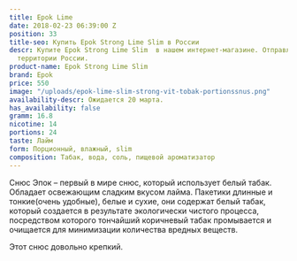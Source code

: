```yaml
---
title: Epok Lime
date: 2018-02-23 06:39:00 Z
position: 33
title-seo: Купить Epok Strong Lime Slim в России
descr: Купите Epok Strong Lime Slim  в нашем интернет-магазине. Отправляем по всей
  территории России.
product-name: Epok Strong Lime Slim
brand: Epok
price: 550
image: "/uploads/epok-lime-slim-strong-vit-tobak-portionssnus.png"
availability-descr: Ожидается 20 марта.
has_availability: false
gramm: 16.8
nicotine: 14
portions: 24
taste: Лайм
form: Порционный, влажный, slim
composition: Табак, вода, соль, пищевой ароматизатор
---
```


Снюс Эпок – первый в мире снюс, который использует белый табак.
Обладает освежающим сладким вкусом лайма.
Пакетики длинные и тонкие(очень удобные), белые и сухие, они содержат белый табак, который создается в результате экологически чистого процесса, посредством которого тончайший коричневый табак промывается и очищается для минимизации количества вредных веществ.

Этот снюс довольно крепкий.